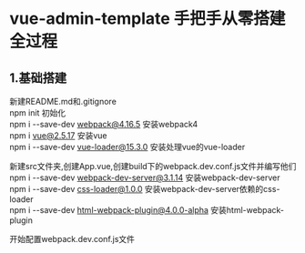 #  vue-admin-template 手把手从零搭建全过程
## 1.基础搭建
新建README.md和.gitignore   
npm init 初始化  
npm i --save-dev webpack@4.16.5                                 安装webpack4   
npm i vue@2.5.17                                                安装vue   
npm i --save-dev vue-loader@15.3.0                              安装处理vue的vue-loader   

新建src文件夹,创建App.vue,创建build下的webpack.dev.conf.js文件并编写他们
npm i --save-dev webpack-dev-server@3.1.14                      安装webpack-dev-server   
npm i --save-dev css-loader@1.0.0                               安装webpack-dev-server依赖的css-loader   
npm i --save-dev html-webpack-plugin@4.0.0-alpha                安装html-webpack-plugin  

开始配置webpack.dev.conf.js文件